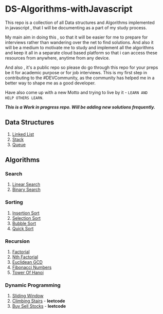 # DS-Algorithms-withJavascript

This repo is a collection of all Data structures and Algorithms implemented in javascript , that I will be documenting as a part of my study process.

My main aim in doing this , so that it will be easier for me to prepare for interviews rather than wandering over the net to find solutions. And also it will be a medium to motivate me to study and implement all the algorithms and keep it all in a separate cloud based platform so that i can access these resources from anywhere, anytime from any device.

And also , it's a public repo so please do go through this repo for your preps be it for academic purpose or for job interviews. This is my first step in contributing to the #DEVCommunity, as the community has helped me in a better way to shape me as a good developer.

Have also come up with a new Motto and trying to live by it - `LEARN AND HELP OTHERS LEARN`.

***This is a Work in progress repo. Will be adding new solutions frequently.***

## Data Structures
1. [Linked List](DataStructures/LinkedList)
2. [Stack](DataStructures/Stack)
3. [Queue](DataStructures/Queue)

## Algorithms 

### Search
1. [Linear Search](Search/LinearSearch)
2. [Binary Search](Search/BinarySearch)

### Sorting
1. [Insertion Sort](Sorting/InsertionSort)
2. [Selection Sort](Sorting/SelectionSort)
3. [Bubble Sort](Sorting/BubbleSort)
4. [Quick Sort](Sorting/QuickSort)

### Recursion
1. [Factorial](Recursion/Factorial)
2. [Nth Factorial](Recursion/Nth-Factorial)
3. [Euclidean GCD](Recursion/EuclideanGCD)
4. [Fibonacci Numbers](Recursion/FibonacciNumbers)
5. [Tower Of Hanoi](Recursion/TowerOfHanoi)

### Dynamic Programming
1. [Sliding Window](DynamicProgramming/SlidingWindow)
2. [Climbing Stairs](DynamicProgramming/Climbing-Stairs) - **leetcode**
3. [Buy Sell Stocks](DynamicProgramming/Buy-Sell-Stocks) - **leetcode**
